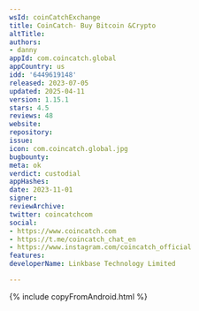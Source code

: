 ```yaml
---
wsId: coinCatchExchange
title: CoinCatch- Buy Bitcoin &Crypto
altTitle: 
authors:
- danny
appId: com.coincatch.global
appCountry: us
idd: '6449619148'
released: 2023-07-05
updated: 2025-04-11
version: 1.15.1
stars: 4.5
reviews: 48
website: 
repository: 
issue: 
icon: com.coincatch.global.jpg
bugbounty: 
meta: ok
verdict: custodial
appHashes: 
date: 2023-11-01
signer: 
reviewArchive: 
twitter: coincatchcom
social:
- https://www.coincatch.com
- https://t.me/coincatch_chat_en
- https://www.instagram.com/coincatch_official
features: 
developerName: Linkbase Technology Limited

---
```


{% include copyFromAndroid.html %}